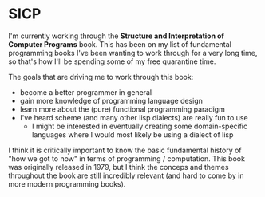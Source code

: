 # SICP

I'm currently working through the **Structure and Interpretation of Computer Programs** book. This has been on my list of fundamental programming books I've been wanting to work through for a very long time, so that's how I'll be spending some of my free quarantine time.

The goals that are driving me to work through this book:

* become a better programmer in general
* gain more knowledge of programming language design
* learn more about the (pure) functional programming paradigm
* I've heard scheme (and many other lisp dialects) are really fun to use
	- I might be interested in eventually creating some domain-specific languages where I would most likely be using a dialect of lisp 


I think it is critically important to know the basic fundamental history of "how we got to now" in terms of programming / computation. This book was originally released in 1979, but I think the conceps and themes throughout the book are still incredibly relevant (and hard to come by in more modern programming books).






